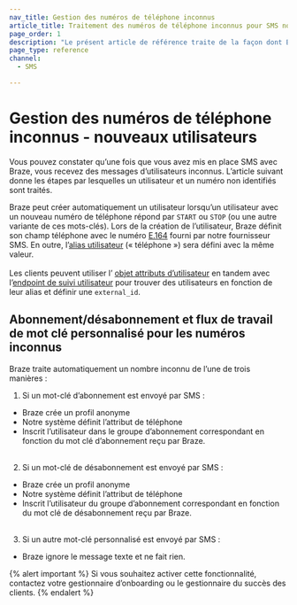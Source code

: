 ```yaml
---
nav_title: Gestion des numéros de téléphone inconnus
article_title: Traitement des numéros de téléphone inconnus pour SMS non natif
page_order: 1
description: "Le présent article de référence traite de la façon dont Braze va gérer les numéros de téléphone inconnus pour les utilisateurs SMS non natifs."
page_type: reference
channel:
  - SMS

---
```


# Gestion des numéros de téléphone inconnus - nouveaux utilisateurs 

Vous pouvez constater qu’une fois que vous avez mis en place SMS avec Braze, vous recevez des messages d’utilisateurs inconnus. L’article suivant donne les étapes par lesquelles un utilisateur et un numéro non identifiés sont traités.

Braze peut créer automatiquement un utilisateur lorsqu’un utilisateur avec un nouveau numéro de téléphone répond par `START` ou `STOP` (ou une autre variante de ces mots-clés).  Lors de la création de l’utilisateur, Braze définit son champ téléphone avec le numéro [E.164][e.164] fourni par notre fournisseur SMS.  En outre, l’[alias utilisateur][ualink] (« téléphone ») sera défini avec la même valeur.<br><br>Les clients peuvent utiliser l’ [objet attributs d’utilisateur][uaolink] en tandem avec l’[endpoint de suivi utilisateur][telink] pour trouver des utilisateurs en fonction de leur alias et définir une `external_id`.

## Abonnement/désabonnement et flux de travail de mot clé personnalisé pour les numéros inconnus

Braze traite automatiquement un nombre inconnu de l’une de trois manières :
1. Si un mot-clé d’abonnement est envoyé par SMS :
  * Braze crée un profil anonyme
  * Notre système définit l’attribut de téléphone
  * Inscrit l’utilisateur dans le groupe d’abonnement correspondant en fonction du mot clé d’abonnement reçu par Braze.<br><br>
2. Si un mot-clé de désabonnement est envoyé par SMS :
  * Braze crée un profil anonyme
  * Notre système définit l’attribut de téléphone
  * Inscrit l’utilisateur du groupe d’abonnement correspondant en fonction du mot clé de désabonnement reçu par Braze.<br><br>
3. Si un autre mot-clé personnalisé est envoyé par SMS :
  * Braze ignore le message texte et ne fait rien.

{% alert important %}
Si vous souhaitez activer cette fonctionnalité, contactez votre gestionnaire d’onboarding ou le gestionnaire du succès des clients.
{% endalert %}

[ualink]: {{site.baseurl}}/api/objects_filters/user_alias_object/
[telink]: {{site.baseurl}}/api/endpoints/user_data/post_user_track/
[uaolink]: {{site.baseurl}}/api/objects_filters/user_attributes_object/
[e.164]: https://en.wikipedia.org/wiki/E.164
